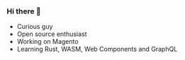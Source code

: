 ### Hi there 👋


-  Curious guy
-  Open source enthusiast
-  Working on Magento
-  Learning Rust, WASM, Web Components and GraphQL

